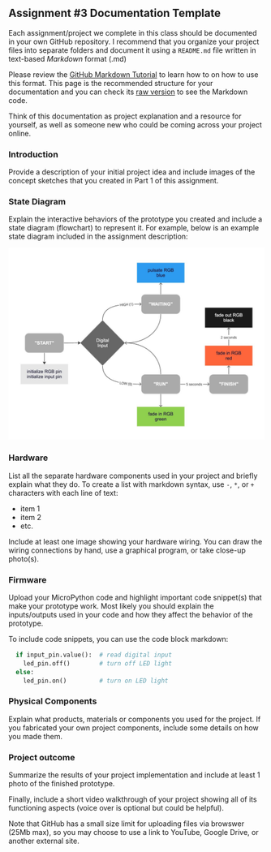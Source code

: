 ## Assignment #3 Documentation Template  
  
Each assignment/project we complete in this class should be documented in your own 
GitHub repository.  I recommend that you organize your project files into 
separate folders and document it using a `README.md` file written in 
text-based *Markdown* format (.md)  
  
Please review the [GitHub Markdown Tutorial](https://docs.github.com/en/get-started/writing-on-github/getting-started-with-writing-and-formatting-on-github/basic-writing-and-formatting-syntax) 
to learn how to on how to use this format. This page is the recommended structure for your 
documentation and you can check its [raw version](https://github.com/pa-nik/SP25-IXD-256/edit/main/assignment03/README.md) 
to see the Markdown code.  
  
Think of this documentation as project explanation and a resource for 
yourself, as well as someone new who could be coming across your project online. 

### Introduction

Provide a description of your initial project idea and include images of 
the concept sketches that you created in Part 1 of this assignment.  

### State Diagram

Explain the interactive behaviors of the prototype you created and include a 
state diagram (flowchart) to represent it.  For example, below is an example 
state diagram included in the assignment description:  

![state diagram example](state-diagram-example.jpg)  

### Hardware

List all the separate hardware components used in your project and briefly 
explain what they do. To create a list with markdown syntax, 
use `-`, `*`, or `+` characters with each line of text:  
* item 1  
* item 2   
* etc.  

Include at least one image showing your hardware wiring. You can draw the wiring 
connections by hand, use a graphical program, or take close-up photo(s).  

### Firmware   

Upload your MicroPython code and highlight important code snippet(s) that make 
your prototype work.  Most likely you should explain the inputs/outputs used 
in your code and how they affect the behavior of the prototype.

To include code snippets, you can use the code block markdown:

``` Python  
  if input_pin.value():  # read digital input
    led_pin.off()        # turn off LED light
  else:
    led_pin.on()         # turn on LED light
```

### Physical Components   

Explain what products, materials or components you used for the project. 
If you fabricated your own project components, include some details on 
how you made them.

### Project outcome  

Summarize the results of your project implementation and include at least 
1 photo of the finished prototype.  

Finally, include a short video walkthrough of your project showing all of 
its functioning aspects (voice over is optional but could be helpful).  

Note that GitHub has a small size limit for uploading files via browswer (25Mb max), 
so you may choose to use a link to YouTube, Google Drive, or another external site.
